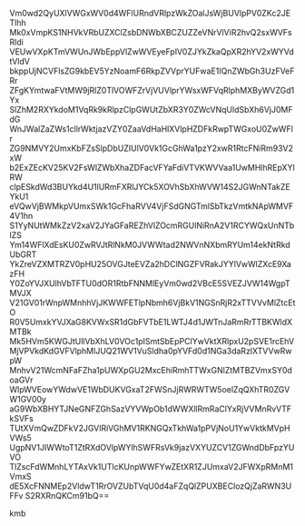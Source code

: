 Vm0wd2QyUXlVWGxWV0d4WFlURndVRlpzWkZOalJsWjBUVlpPV0ZKc2JETlhh
Mk0xVmpKS1NHVkVRbUZXClZsbDNWbXBCZUZZeVNrVlViR2hvQ2sxWVFsRldi
VEUwVXpKTmVWUnJWbEppVlZwWVEyeFplV0ZJYkZkaQpXR2hYV2xWYVdtVldV
bkppUjNCVFlsZG9kbEV5YzNoamF6RkpZVVprYUFwaE1IQnZWbGh3UzFVeFRr
ZFgKYmtwaFVtMW9jRlZ0TlVOWFZrVjVUVlprYWsxWFVqRlphMXByWVZGd1Yx
SlZhM2RXYkdoM1VqRk9kRlpzClpGWUtZbXR3Y0ZWcVNqUldSbXh6VjJ0MFdG
WnJWalZaZWs1cllrWktjazVZY0ZaaVdHaHlXVlpHZDFkRwpTWGxoU0ZwWFlr
ZG9NMVY2UmxKbFZsSlpDbUZIUlV0Vk1GcGhWa1pzY2xwR1RtcFNiRm93V2xW
b2ExZEcKV25KV2FsWlZWbXhaZDFacVFYaFdiVTVKWVVaa1UwMHlhREpXYlRW
clpESkdWd3BUYkd4U1lURmFXRlJYCk5XOVhSbXhWVW14S2JGWnNTakZEYkU1
eVQwVjBWMkpVUmxSWk1GcFhaRVV4VjFSdGNGTmlSbTkzVmtkNApWMVF4V1hn
S1YyNUtWMkZzV2xaV2JYaGFaREZhVlZOcmRGUlNiRnA2V1RCYWQxUnNTblZS
Ym14WFlXdEsKU0ZwRVJtRlNkM0JVWWtad2NWVnNXbmRYUm14ekNtRkdUbGRT
YkZreVZXMTRZV0pHU25OVGJteEVZa2hDClNGZFVRakJYYlVwWlZXcE9XazFH
Y0ZoYVJXUlhVbTFTU0dOR1RtbFNNMlEyVm0wd2VBcE5SVEZJVW14WgpTMVJX
V21GV01rWnpWMnhhVjJKWWFETlpNbmh6VjBkV1NGSnRjR2xTTVVvMlZtcEtO
R0V5UmxkYVJXaG8KVWxSR1dGbFVTbE1LWTJ4d1JWTnJaRmRrTTBKWldXMTBk
Mk5HVm5KWGJtUllVbXhLV0VOc1pISmtSbEpPClYwVktXRlpxU2pSVE1rcEhV
MjVPVkdKdGVFVlphMlJUQ21WV1VuSldha0pYVFd0d1NGa3daRzlXTVVwRwpW
MnhvV21WcmNFaFZha1pUWXpGU2MxcEhiRmhTTWxGNlZtMTBZVmxSY0doaGVr
WlpWVEowYWdwVE1WbDUKVGxaT2FWSnJjRWRWTW5oelZqQXhTR0ZGVW1GV00y
aG9WbXBHYTJNeGNFZGhSazVYVWpOb1dWWXllRmRaClYxRjVVMnRvVTFkSVFs
TUtXVmQwZDFkV2JGVlRiVGhMV1RKNGQxTkhWa1pPVjNoU1YwVktkMVpHVWs5
UgpNV1JIWWtoT1ZtRXdOVlpWYlhSWFRsVk9jazVXYUZCV1ZGWndDbFpzYUVO
TlZscFdWMnhLYTAxVk1UTlcKUnpWWFYwZEtXR1ZJUmxaV2JFWXpRMnM1VmxS
dE5XcFNNMEp2VldwT1RrOVZUbTVqU0d4aFZqQlZPUXBEClozQjZaRWN3UFFv
S2RXRnQKCm91bQ==

kmb